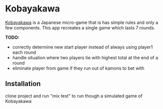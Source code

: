 # Kobayakawa

[Kobayakawa](http://boardgamegeek.com/boardgame/142325/kobayakawa) is a Japanese micro-game that is has simple rules and 
only a few components.  This app recreates a single game which lasts 7 rounds.

**TODO:**
- correctly determine new start player instead of always using player1 each round
- handle situation where two players tie with highest total at the end of a round
- eliminate player from game if they run out of kamons to bet with


## Installation
clone project and run "mix test" to run though a simulated game of Kobayakawa


